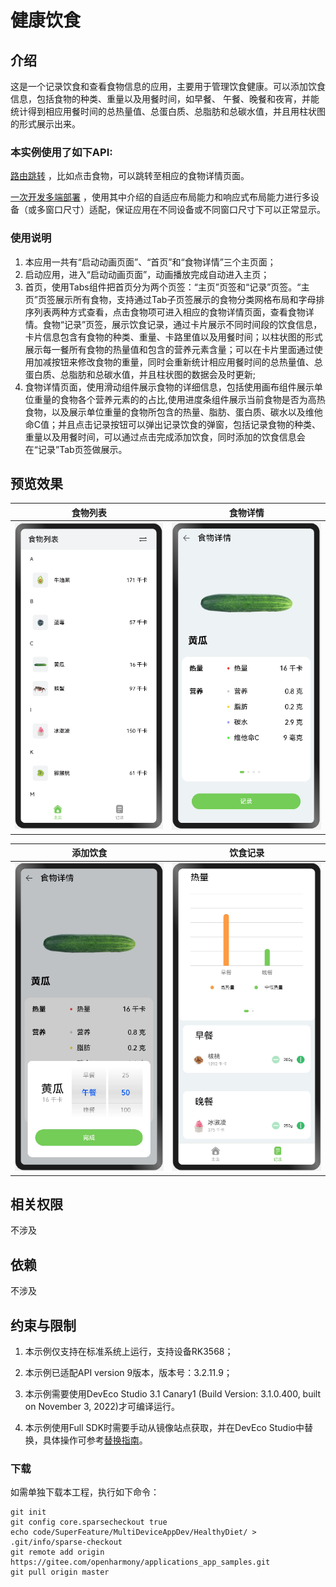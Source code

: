 # 健康饮食

## 介绍
这是一个记录饮食和查看食物信息的应用，主要用于管理饮食健康。可以添加饮食信息，包括食物的种类、重量以及用餐时间，如早餐、 午餐、晚餐和夜宵，并能统计得到相应用餐时间的总热量值、总蛋白质、总脂肪和总碳水值，并且用柱状图的形式展示出来。

### 本实例使用了如下API:
[路由跳转](https://gitee.com/openharmony/docs/blob/master/zh-cn/application-dev/reference/apis/js-apis-fileio.md) ，比如点击食物，可以跳转至相应的食物详情页面。

[一次开发多端部署](https://gitee.com/openharmony/docs/tree/master/zh-cn/application-dev/key-features/multi-device-app-dev) ，使用其中介绍的自适应布局能力和响应式布局能力进行多设备（或多窗口尺寸）适配，保证应用在不同设备或不同窗口尺寸下可以正常显示。

### 使用说明

1. 本应用一共有“启动动画页面”、“首页”和“食物详情”三个主页面；
2. 启动应用，进入“启动动画页面”，动画播放完成自动进入主页；
3. 首页，使用Tabs组件把首页分为两个页签：“主页”页签和“记录”页签。“主页”页签展示所有食物，支持通过Tab子页签展示的食物分类网格布局和字母排序列表两种方式查看，点击食物项可进入相应的食物详情页面，查看食物详情。食物“记录”页签，展示饮食记录，通过卡片展示不同时间段的饮食信息，卡片信息包含有食物的种类、重量、卡路里值以及用餐时间；以柱状图的形式展示每一餐所有食物的热量值和包含的营养元素含量；可以在卡片里面通过使用加减按钮来修改食物的重量，同时会重新统计相应用餐时间的总热量值、总蛋白质、总脂肪和总碳水值，并且柱状图的数据会及时更新;
5. 食物详情页面，使用滑动组件展示食物的详细信息，包括使用画布组件展示单位重量的食物各个营养元素的的占比,使用进度条组件展示当前食物是否为高热食物，以及展示单位重量的食物所包含的热量、脂肪、蛋白质、碳水以及维他命C值；并且点击记录按钮可以弹出记录饮食的弹窗，包括记录食物的种类、重量以及用餐时间，可以通过点击完成添加饮食，同时添加的饮食信息会在“记录”Tab页签做展示。

## 预览效果
|食物列表               |食物详情          |
|---------------------|--------------------|
|![](screenshots/device/foodCategoryList.png)|![](screenshots/device/foodDetail.png)|

|添加饮食               |饮食记录          |
|---------------------|--------------------|
|![](screenshots/device/addFood.png)|![](screenshots/device/dietRecord.png)|

## 相关权限
  不涉及

## 依赖
  不涉及

## 约束与限制
1. 本示例仅支持在标准系统上运行，支持设备RK3568；

2. 本示例已适配API version 9版本，版本号：3.2.11.9；

3. 本示例需要使用DevEco Studio 3.1 Canary1 (Build Version: 3.1.0.400, built on November 3, 2022)才可编译运行。

4. 本示例使用Full SDK时需要手动从镜像站点获取，并在DevEco Studio中替换，具体操作可参考[替换指南](https://gitee.com/openharmony/docs/blob/master/zh-cn/application-dev/quick-start/full-sdk-switch-guide.md)。

### 下载

如需单独下载本工程，执行如下命令：
```
git init
git config core.sparsecheckout true
echo code/SuperFeature/MultiDeviceAppDev/HealthyDiet/ > .git/info/sparse-checkout
git remote add origin https://gitee.com/openharmony/applications_app_samples.git
git pull origin master
```